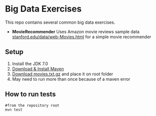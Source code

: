 # Big Data Exercises

This repo contains several common big data exercises.

* **MovieRecommender** Uses Amazon movie reviews sample data   [stanford.edu/data/web-Movies.html](http://snap.stanford.edu/data/web-Movies.html) for a simple movie recommender

    
 
 
## Setup

1. Install the  JDK 7.0
2. [Download & Install Maven](http://maven.apache.org/download.cgi)
3. [Download movies.txt.gz](http://snap.stanford.edu/data/movies.txt.gz) and place it on root folder
4. May need to run more than once because of a maven error
   
 
## How to run tests

    #from the repository root
    mvn test
 
